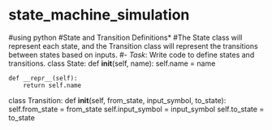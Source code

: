 # state_machine_simulation
#using python
#State and Transition Definitions*
#The State class will represent each state, and the Transition class will represent the transitions between states based on inputs.
#- *Task*: Write code to define states and transitions.
class State:
    def __init__(self, name):
        self.name = name

    def __repr__(self):
        return self.name


class Transition:
    def __init__(self, from_state, input_symbol, to_state):
        self.from_state = from_state
        self.input_symbol = input_symbol
        self.to_state = to_state